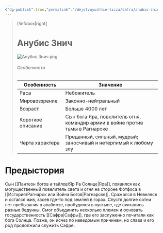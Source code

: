 ```yaml
---
{"dg-publish":true,"permalink":"/dejstvuyushhie-licza/safra/anubis-znich/","dgPassFrontmatter":true}
---
```


> [!infobox|right]
> # Анубис Знич
> ![Анубис Знич.png](/img/user/%D0%98%D0%B7%D0%BE%D0%B1%D1%80%D0%B0%D0%B6%D0%B5%D0%BD%D0%B8%D1%8F/%D0%90%D0%BD%D1%83%D0%B1%D0%B8%D1%81%20%D0%97%D0%BD%D0%B8%D1%87.png)
> ###### Особенности
> | Особенность | Значение |
> | ---- | ---- |
> | Раса | Небожитель|
> | Мировоззрение | Законно-нейтральный |
> | Возраст |Больше 4000 лет|
> | Короткое описание |Сын бога Яра, повелитель огня, командир армии в войне против тьмы в Рагнароке |
> | Черта характера |Преданный, сильный, мудрый; заносчивый и нетерпимый к любому злу|

# Предыстория

Сын [[Пантеон богов и тайлов/Яр Ра Солнце\|Яра]], появился как могущественный повелитель света и огня на стороне Фотфоса в [[История/Рагнарок или Война Богов\|Рагнароке]]. Сражался в Невелесе и остался жив, засев где-то под землей в горах. Спустя долгие сотни лет пребывания в анабиозе, пробудился в пустыне, где скитались разные бедуины. Смог объединить несколько племен и основать государственность [[Сафра\|Сафры]], где его заслуженно почитали как бога Солнца. Позже, он исчез по неведомым причинам, но слава и его род продолжили служить Сафре.